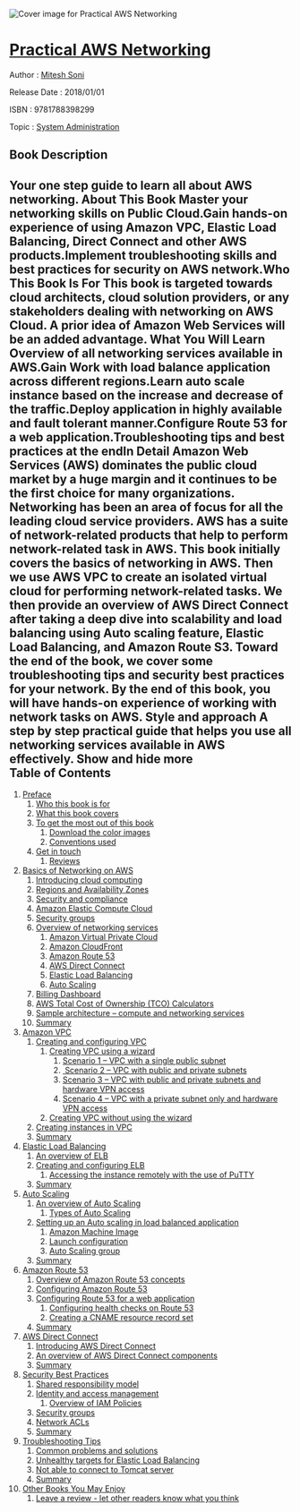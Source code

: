 ![Cover image for Practical AWS Networking](https://imgdetail.ebookreading.net/cover/cover/system_admin/EB9781788398299.jpg)

[Practical AWS Networking](https://ebookreading.net/view/book/Practical+AWS+Networking-EB9781788398299_1.html "Practical AWS Networking")
====================================================================================================================

Author : [Mitesh Soni](https://ebookreading.net/search/author/Mitesh+Soni)

Release Date : 2018/01/01

ISBN : 9781788398299

Topic : [System Administration](https://ebookreading.net/search/category/system-administration)

Book Description
-----------------

 Your one step guide to learn all about AWS networking.
About This Book
Master your networking skills on Public Cloud.Gain hands-on experience of using Amazon VPC, Elastic Load Balancing, Direct Connect and other AWS products.Implement troubleshooting skills and best practices for security on AWS network.Who This Book Is For
This book is targeted towards cloud architects, cloud solution providers, or any stakeholders dealing with networking on AWS Cloud. A prior idea of Amazon Web Services will be an added advantage.
What You Will Learn
Overview of all networking services available in AWS.Gain Work with load balance application across different regions.Learn auto scale instance based on the increase and decrease of the traffic.Deploy application in highly available and fault tolerant manner.Configure Route 53 for a web application.Troubleshooting tips and best practices at the endIn Detail
Amazon Web Services (AWS) dominates the public cloud market by a huge margin and it continues to be the first choice for many organizations. Networking has been an area of focus for all the leading cloud service providers. AWS has a suite of network-related products that help to perform network-related task in AWS. 
This book initially covers the basics of networking in AWS. Then we use AWS VPC to create an isolated virtual cloud for performing network-related tasks. We then provide an overview of AWS Direct Connect after taking a deep dive into scalability and load balancing using Auto scaling feature, Elastic Load Balancing, and Amazon Route S3. 
Toward the end of the book, we cover some troubleshooting tips and security best practices for your network. By the end of this book, you will have hands-on experience of working with network tasks on AWS.
Style and approach
A step by step practical guide that helps you use all networking services available in AWS effectively.
        Show and hide more                
Table of Contents
-----------------

1. [Preface](https://ebookreading.net/view/book/Practical+AWS+Networking-EB9781788398299_14.html)
    1. [Who this book is for](https://ebookreading.net/view/book/Practical+AWS+Networking-EB9781788398299_15.html)
    1. [What this book covers](https://ebookreading.net/view/book/Practical+AWS+Networking-EB9781788398299_16.html)
    1. [To get the most out of this book](https://ebookreading.net/view/book/Practical+AWS+Networking-EB9781788398299_17.html)
        1. [Download the color images](https://ebookreading.net/view/book/Practical+AWS+Networking-EB9781788398299_18.html)
        1. [Conventions used](https://ebookreading.net/view/book/Practical+AWS+Networking-EB9781788398299_19.html)
    1. [Get in touch](https://ebookreading.net/view/book/Practical+AWS+Networking-EB9781788398299_20.html)
        1. [Reviews](https://ebookreading.net/view/book/Practical+AWS+Networking-EB9781788398299_21.html)
1. [Basics of Networking on AWS](https://ebookreading.net/view/book/Practical+AWS+Networking-EB9781788398299_22.html)
    1. [Introducing cloud computing](https://ebookreading.net/view/book/Practical+AWS+Networking-EB9781788398299_23.html)
    1. [Regions and Availability Zones](https://ebookreading.net/view/book/Practical+AWS+Networking-EB9781788398299_24.html)
    1. [Security and compliance](https://ebookreading.net/view/book/Practical+AWS+Networking-EB9781788398299_25.html)
    1. [Amazon Elastic Compute Cloud](https://ebookreading.net/view/book/Practical+AWS+Networking-EB9781788398299_26.html)
    1. [Security groups](https://ebookreading.net/view/book/Practical+AWS+Networking-EB9781788398299_27.html)
    1. [Overview of networking services](https://ebookreading.net/view/book/Practical+AWS+Networking-EB9781788398299_28.html)
        1. [Amazon Virtual Private Cloud](https://ebookreading.net/view/book/Practical+AWS+Networking-EB9781788398299_29.html)
        1. [Amazon CloudFront](https://ebookreading.net/view/book/Practical+AWS+Networking-EB9781788398299_30.html)
        1. [Amazon Route 53](https://ebookreading.net/view/book/Practical+AWS+Networking-EB9781788398299_31.html)
        1. [AWS Direct Connect](https://ebookreading.net/view/book/Practical+AWS+Networking-EB9781788398299_32.html)
        1. [Elastic Load Balancing](https://ebookreading.net/view/book/Practical+AWS+Networking-EB9781788398299_33.html)
        1. [Auto Scaling](https://ebookreading.net/view/book/Practical+AWS+Networking-EB9781788398299_34.html)
    1. [Billing Dashboard](https://ebookreading.net/view/book/Practical+AWS+Networking-EB9781788398299_35.html)
    1. [AWS Total Cost of Ownership (TCO) Calculators](https://ebookreading.net/view/book/Practical+AWS+Networking-EB9781788398299_36.html)
    1. [Sample architecture – compute and networking services](https://ebookreading.net/view/book/Practical+AWS+Networking-EB9781788398299_37.html)
    1. [Summary](https://ebookreading.net/view/book/Practical+AWS+Networking-EB9781788398299_38.html)
1. [Amazon VPC](https://ebookreading.net/view/book/Practical+AWS+Networking-EB9781788398299_39.html)
    1. [Creating and configuring VPC](https://ebookreading.net/view/book/Practical+AWS+Networking-EB9781788398299_40.html)
        1. [Creating VPC using a wizard](https://ebookreading.net/view/book/Practical+AWS+Networking-EB9781788398299_41.html)
            1. [Scenario 1 – VPC with a single public subnet](https://ebookreading.net/view/book/Practical+AWS+Networking-EB9781788398299_42.html)
            1. [ Scenario 2 – VPC with public and private subnets](https://ebookreading.net/view/book/Practical+AWS+Networking-EB9781788398299_43.html)
            1. [Scenario 3 – VPC with public and private subnets and hardware VPN access](https://ebookreading.net/view/book/Practical+AWS+Networking-EB9781788398299_44.html)
            1. [Scenario 4 – VPC with a private subnet only and hardware VPN access](https://ebookreading.net/view/book/Practical+AWS+Networking-EB9781788398299_45.html)
        1. [Creating VPC without using the wizard](https://ebookreading.net/view/book/Practical+AWS+Networking-EB9781788398299_46.html)
    1. [Creating instances in VPC](https://ebookreading.net/view/book/Practical+AWS+Networking-EB9781788398299_47.html)
    1. [Summary](https://ebookreading.net/view/book/Practical+AWS+Networking-EB9781788398299_48.html)
1. [Elastic Load Balancing](https://ebookreading.net/view/book/Practical+AWS+Networking-EB9781788398299_49.html)
    1. [An overview of ELB](https://ebookreading.net/view/book/Practical+AWS+Networking-EB9781788398299_50.html)
    1. [Creating and configuring ELB](https://ebookreading.net/view/book/Practical+AWS+Networking-EB9781788398299_51.html)
        1. [Accessing the instance remotely with the use of PuTTY](https://ebookreading.net/view/book/Practical+AWS+Networking-EB9781788398299_52.html)
    1. [Summary](https://ebookreading.net/view/book/Practical+AWS+Networking-EB9781788398299_53.html)
1. [Auto Scaling](https://ebookreading.net/view/book/Practical+AWS+Networking-EB9781788398299_54.html)
    1. [An overview of Auto Scaling](https://ebookreading.net/view/book/Practical+AWS+Networking-EB9781788398299_55.html)
        1. [Types of Auto Scaling](https://ebookreading.net/view/book/Practical+AWS+Networking-EB9781788398299_56.html)
    1. [Setting up an Auto scaling in load balanced application](https://ebookreading.net/view/book/Practical+AWS+Networking-EB9781788398299_57.html)
        1. [Amazon Machine Image](https://ebookreading.net/view/book/Practical+AWS+Networking-EB9781788398299_58.html)
        1. [Launch configuration](https://ebookreading.net/view/book/Practical+AWS+Networking-EB9781788398299_59.html)
        1. [Auto Scaling group](https://ebookreading.net/view/book/Practical+AWS+Networking-EB9781788398299_60.html)
    1. [Summary](https://ebookreading.net/view/book/Practical+AWS+Networking-EB9781788398299_61.html)
1. [Amazon Route 53](https://ebookreading.net/view/book/Practical+AWS+Networking-EB9781788398299_62.html)
    1. [Overview of Amazon Route 53 concepts](https://ebookreading.net/view/book/Practical+AWS+Networking-EB9781788398299_63.html)
    1. [Configuring Amazon Route 53](https://ebookreading.net/view/book/Practical+AWS+Networking-EB9781788398299_64.html)
    1. [Configuring Route 53 for a web application](https://ebookreading.net/view/book/Practical+AWS+Networking-EB9781788398299_65.html)
        1. [Configuring health checks on Route 53](https://ebookreading.net/view/book/Practical+AWS+Networking-EB9781788398299_66.html)
        1. [Creating a CNAME resource record set](https://ebookreading.net/view/book/Practical+AWS+Networking-EB9781788398299_67.html)
    1. [Summary](https://ebookreading.net/view/book/Practical+AWS+Networking-EB9781788398299_68.html)
1. [AWS Direct Connect](https://ebookreading.net/view/book/Practical+AWS+Networking-EB9781788398299_69.html)
    1. [Introducing AWS Direct Connect](https://ebookreading.net/view/book/Practical+AWS+Networking-EB9781788398299_70.html)
    1. [An overview of AWS Direct Connect components](https://ebookreading.net/view/book/Practical+AWS+Networking-EB9781788398299_71.html)
    1. [Summary](https://ebookreading.net/view/book/Practical+AWS+Networking-EB9781788398299_72.html)
1. [Security Best Practices](https://ebookreading.net/view/book/Practical+AWS+Networking-EB9781788398299_73.html)
    1. [Shared responsibility model](https://ebookreading.net/view/book/Practical+AWS+Networking-EB9781788398299_74.html)
    1. [Identity and access management](https://ebookreading.net/view/book/Practical+AWS+Networking-EB9781788398299_75.html)
        1. [Overview of IAM Policies](https://ebookreading.net/view/book/Practical+AWS+Networking-EB9781788398299_76.html)
    1. [Security groups](https://ebookreading.net/view/book/Practical+AWS+Networking-EB9781788398299_77.html)
    1. [Network ACLs](https://ebookreading.net/view/book/Practical+AWS+Networking-EB9781788398299_78.html)
    1. [Summary](https://ebookreading.net/view/book/Practical+AWS+Networking-EB9781788398299_79.html)
1. [Troubleshooting Tips](https://ebookreading.net/view/book/Practical+AWS+Networking-EB9781788398299_80.html)
    1. [Common problems and solutions](https://ebookreading.net/view/book/Practical+AWS+Networking-EB9781788398299_81.html)
    1. [Unhealthy targets for Elastic Load Balancing](https://ebookreading.net/view/book/Practical+AWS+Networking-EB9781788398299_82.html)
    1. [Not able to connect to Tomcat server](https://ebookreading.net/view/book/Practical+AWS+Networking-EB9781788398299_83.html)
    1. [Summary](https://ebookreading.net/view/book/Practical+AWS+Networking-EB9781788398299_84.html)
1. [Other Books You May Enjoy](https://ebookreading.net/view/book/Practical+AWS+Networking-EB9781788398299_85.html)
    1. [Leave a review - let other readers know what you think](https://ebookreading.net/view/book/Practical+AWS+Networking-EB9781788398299_86.html)
